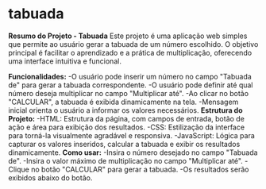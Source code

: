 # tabuada

**Resumo do Projeto - Tabuada**
Este projeto é uma aplicação web simples que permite ao usuário gerar a tabuada de um número escolhido. O objetivo principal é facilitar o aprendizado e a prática de multiplicação, oferecendo uma interface intuitiva e funcional.

**Funcionalidades:**
-O usuário pode inserir um número no campo "Tabuada de" para gerar a tabuada correspondente.
-O usuário pode definir até qual número deseja multiplicar no campo "Multiplicar até".
-Ao clicar no botão "CALCULAR", a tabuada é exibida dinamicamente na tela.
-Mensagem inicial orienta o usuário a informar os valores necessários.
**Estrutura do Projeto:**
-HTML: Estrutura da página, com campos de entrada, botão de ação e área para exibição dos resultados.
-CSS: Estilização da interface para torná-la visualmente agradável e responsiva.
-JavaScript: Lógica para capturar os valores inseridos, calcular a tabuada e exibir os resultados dinamicamente.
**Como usar:**
-Insira o número desejado no campo "Tabuada de".
-Insira o valor máximo de multiplicação no campo "Multiplicar até".
-Clique no botão "CALCULAR" para gerar a tabuada.
-Os resultados serão exibidos abaixo do botão.
